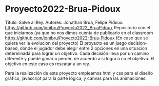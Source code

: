 # Proyecto2022-Brua-Pidoux

Título: Salve al Rey.
Autores: Jonathan Brua, Felipe Pidoux.
https://github.com/jonibru/Proyecto2022_BruaPidoux
Repositorio con el que iniciamos (ya que no nos dimos cuenta de publicarlo en el classroom https://github.com/jonibru/Proyecto2022-Brua-Pidoux
(En caso que se quiera ver la evolucion del proyecto)
El proyecto es un juego decision-based, donde el jugador debe elegir entre 2 opciones en una situacion determinada para lograr un objetivo.
Cada decisión lleva por un camino diferente y puede ganar o perder, de acuerdo a si logra o no el objetivo. El objetivo en este caso es rescatar a un rey.

Para la realización de este proyecto empleamos html y css para el diseño gráfico, javascript para la parte lógica, y canvas para las animaciones.
